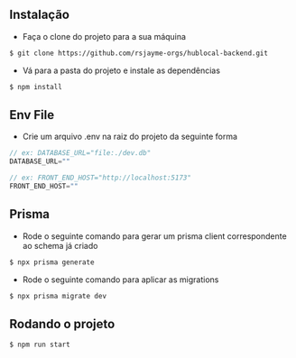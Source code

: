 ## Instalação

- Faça o clone do projeto para a sua máquina

```bash
$ git clone https://github.com/rsjayme-orgs/hublocal-backend.git
```

- Vá para a pasta do projeto e instale as dependências

```bash
$ npm install
```


## Env File

- Crie um arquivo .env na raiz do projeto da seguinte forma

```js
// ex: DATABASE_URL="file:./dev.db"
DATABASE_URL=""

// ex: FRONT_END_HOST="http://localhost:5173"
FRONT_END_HOST=""
```

## Prisma

- Rode o seguinte comando para gerar um prisma client correspondente ao schema já criado

```bash
$ npx prisma generate
```

- Rode o seguinte comando para aplicar as migrations

```bash
$ npx prisma migrate dev
```

## Rodando o projeto

```bash
$ npm run start
```

